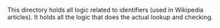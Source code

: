 This directory holds all logic related to identifiers (used in Wikipedia articles).
It holds all the logic that does the actual lookup and checking.